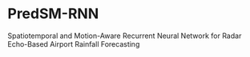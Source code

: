# PredSM-RNN
Spatiotemporal and Motion-Aware Recurrent Neural Network for Radar Echo-Based Airport Rainfall Forecasting
